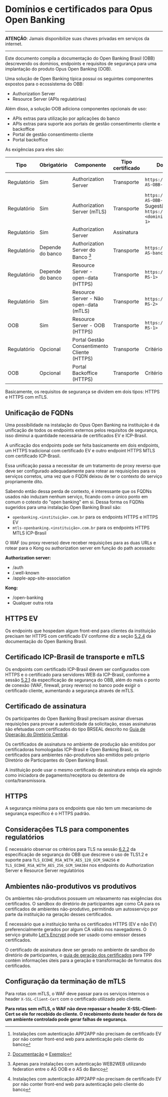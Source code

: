 # Domínios e certificados para Opus Open Banking

***

**ATENÇÃO**: Jamais disponibilize suas chaves privadas em serviços da internet.

***

Este documento compila a documentação do Open Banking Brasil (OBB) descrevendo
os domínios, endpoints e requisitos de segurança para uma implantação do produto
Opus Open Banking (OOB).

Uma solução de Open Banking típica possui os seguintes componentes expostos para
o ecossistema do OBB:

- Authorization Server
- Resource Server (APIs regulatórias)

Além disso, a solução OOB adiciona componentes opcionais de uso:

- APIs extras para utilização por aplicações do banco
- APIs extras para suporte aos portais de gestão consentimento cliente e backoffice
- Portal de gestão consentimento cliente
- Portal backoffice

As exigências para eles são:

| Tipo        | Obrigatório      | Componente                                  | Tipo certificado | Domínio                                                                      | Exigências                    | Exemplo                                        |
| ----------- | ---------------- | ------------------------------------------- | ---------------- | ---------------------------------------------------------------------------- | ----------------------------- | ---------------------------------------------- |
| Regulatório | Sim              | Authorization Server                        | Transporte       | `https://<dominio-AS-OBB-1>`                                                 | HTTPS EV ou HTTPS [^1]        | <https://as-obb.banco.com.br>                  |
| Regulatório | Sim              | Authorization Server (mTLS)                 | Transporte       | `https://<dominio-AS-OBB-2>`<br>Sugestão: `https://matls-<dominio-AS-OBB-1>` | Certificado ICP-Brasil e mTLS | <https://matls-as-obb.banco.com.br>            |
| Regulatório | Sim              | Authorization Server                        | Assinatura       |                                                                              | Certificado BRSEAL            | Ver [^3]                                       |
| Regulatório | Depende do banco | Authorization Server do Banco [^2]          | Transporte       | `https://<dominio-AS-banco>`                                                 | HTTPS EV ou HTTPS [^1]        | <https://as-cliente.banco.com.br>              |
| Regulatório | Depende do banco | Resource Server - open-data (HTTPS)         | Transporte       | `https://<dominio-RS-1>`                                                     | HTTPS                         | <https://api.banco.com.br>                     |
| Regulatório | Sim              | Resource Server - Não open-data (mTLS)      | Transporte       | `https://<dominio-RS-2>`                                                     | Certificado ICP-Brasil e mTLS | <https://matls-api.banco.com.br>               |
| OOB         | Sim              | Resource Server - OOB (HTTPS)               | Transporte       | `https://<dominio-RS-1>`                                                     | HTTPS                         | <https://api.banco.com.br>                     |
| Regulatório | Opcional         | Portal Gestão Consentimento Cliente (HTTPS) | Transporte       | Critério do banco                                                            | HTTPS EV                      | <https://www.banco.com.br/gestaoconsentimento> |
| OOB         | Opcional         | Portal Backoffice (HTTPS)                   | Transporte       | Critério do banco                                                            | HTTPS                         | <https://interno.banco.com.br/backoffice-oob>  |

[^1]: Instalações com autenticação APP2APP não precisam de certificado EV por não conter front-end web para autenticação pelo cliente do banco
[^2]: Apenas para instalações com autenticação WEB2WEB utilizando federation entre o AS OOB e o AS do Banco
[^3]: [Documentação](https://openbanking-brasil.github.io/specs-seguranca/open-banking-brasil-certificate-standards-1_ID1.html#name-signature-certificate)
      e [Exemplo](https://openbanking-brasil.github.io/specs-seguranca/open-banking-brasil-certificate-standards-1_ID1.html#name-configuration-template-for-s)

Basicamente, os requisitos de segurança se dividem em dois tipos: HTTPS e HTTPS
com mTLS.

## Unificação de FQDNs

Uma possibilidade na instalação do Opus Open Banking na instituição é da
unificação de todos os endpoints externos pelos requisitos de segurança, isso
diminui a quantidade necessária de certificados EV e ICP-Brasil.

A unificação dos endpoints pode ser feita basicamente em dois endpoints, um
HTTPS tradicional com certificado EV e outro endpoint HTTPS MTLS com certificado
ICP-Brasil.

Essa unificação passa a necessitar de um tratamento de proxy reverso que deve
ser configurado adequadamente para rotear as requisições para os serviços
corretos, uma vez que o FQDN deixou de ter o contexto do serviço propriamente dito.

Sabendo então dessa perda de contexto, é interessante que os FQDNs usados não
induzam nenhum serviço, ficando com o único ponto em comum o cotexto do "open
banking" em si. Dessa forma os FQDNs sugeridos para uma instalação Open Banking
Brasil são:

- `openbanking.<instituição>.com.br` para os endpoints HTTPS e HTTPS EV
- `mtls-openbanking.<instituição>.com.br` para os endpoints HTTPS MTLS ICP-Brasil

O WAF (ou proxy reverso) deve receber requisições para as duas URLs e rotear
para o Kong ou authorization server em função do path acessado:

**Authorization server:**

- /auth
- /.well-known
- /apple-app-site-association

**Kong:**

- /open-banking
- Qualquer outra rota

## HTTPS EV

Os endpoints que hospedam algum front-end para clientes da instituição precisam
ter HTTPS com certificado EV conforme diz a seção
[5.2.4](https://openbanking-brasil.github.io/specs-seguranca/open-banking-brasil-certificate-standards-1_ID1.html#section-5.2.4)
da documentação do Open Banking Brasil.

## Certificado ICP-Brasil de transporte e mTLS

Os endpoints com certificado ICP-Brasil devem ser configurados com HTTPS e o
certificado para servidores WEB da ICP-Brasil, conforme a sessão [5.2.1](https://openbanking-brasil.github.io/specs-seguranca/open-banking-brasil-certificate-standards-1_ID1.html#name-server-certificate)
da especificação de segurança do OBB, além do mais o ponto de conexão (WAF,
firewall, proxy reverso) no banco pode exigir o certificado cliente,
aumentando a segurança através de mTLS.

## Certificado de assinatura

Os participantes do Open Banking Brasil precisam assinar diversas requisições
para provar a autenticidade da solicitação, essas assinaturas são efetuadas com
certificados do tipo BRSEAL descrito no  [Guia de Operação do Diretório Central](https://openbanking-brasil.github.io/areadesenvolvedor/documents/OpenBanking-Guia_Operacao_Diretorio_Central.pdf).

Os certificados de assinatura no ambiente de produção são emitidos por
certificadoras homologadas ICP-Brasil e Open Banking Brasil, os certificados
para ambientes não-produtivos são emitidos pelo próprio Diretório de
Participantes do Open Banking Brasil.

A instituição pode usar o mesmo certificado de assinatura esteja ela agindo como
iniciadora de pagamento/receptora ou detentora de conta/transmissora.

## HTTPS

A segurança mínima para os endpoints que não tem um mecanismo de segurança
específico é o HTTPS padrão.

## Considerações TLS para componentes regulatórios

É necessário observar os critérios para TLS na sessão [6.2.2](https://openbanking-brasil.github.io/specs-seguranca/open-banking-brasil-financial-api-1_ID2.html#section-6.2.2)
da especificação de segurança do OBB que descreve o uso de TLS1.2 e suporte para
`TLS_ECDHE_RSA_WITH_AES_128_GCM_SHA256` e `TLS_ECDHE_RSA_WITH_AES_256_GCM_SHA384`
nos endpoints do Authorization Server e Resource Server regulatórios

## Ambientes não-produtivos vs produtivos

Os ambientes não-produtivos possuem um relaxamento nas exigências dos
certificados. O sandbox do diretório de participantes age como CA para os
certificados de ambientes não-produtivo, permitindo um autosserviço por parte
da instituição na geração desses certificados.

É necessário que a instituição tenha os certificados HTTPS (EV e não EV)
preferencialmente gerados por algum CA válido nos navegadores. O serviço
gratuito [Let's Encrypt](https://letsencrypt.org/) pode ser usado como emissor
desses certificados.

O certificado de assinatura deve ser gerado no ambiente de sandbox do diretório
de participantes, o [guia de geração dos certificados](./tpp.md) para TPP contém
informações úteis para a geração e transformação de formatos dos certificados.

## Configuração da terminação de mTLS

Para rotas com mTLS, o WAF deve passar para os serviços internos o header
`X-SSL-Client-Cert` com o certificado utilizado pelo cliente.

**Para rotas sem mTLS, o WAF não deve repassar o header X-SSL-Client-Cert se ele
for recebido do cliente. O recebimento deste header de fora de um ambiente controlado
pode gerar falhas de segurança.**
